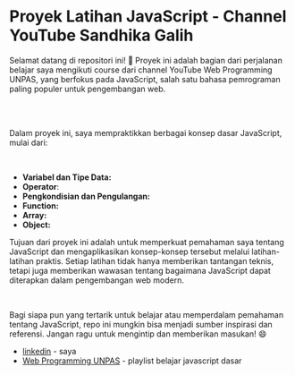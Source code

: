 <h1>Proyek Latihan JavaScript - Channel YouTube Sandhika Galih</h1>

<p>Selamat datang di repositori ini! 🎉 Proyek ini adalah bagian dari perjalanan belajar saya mengikuti course dari channel YouTube Web Programming UNPAS, yang berfokus pada JavaScript, salah satu bahasa pemrograman paling populer untuk pengembangan web.</p><br><br>
<p>Dalam proyek ini, saya mempraktikkan berbagai konsep dasar JavaScript, mulai dari:</p><br>
<ul>
  <li><strong>Variabel dan Tipe Data:</strong> </li>
  <li><strong>Operator</strong>: </li>
  <li><strong>Pengkondisian dan Pengulangan:</strong> </li>
  <li><strong>Function:</strong> </li>
  <li><strong>Array:</strong> </li>
  <li><strong>Object:</strong> </li>
</ul>
<p>Tujuan dari proyek ini adalah untuk memperkuat pemahaman saya tentang JavaScript dan mengaplikasikan konsep-konsep tersebut melalui latihan-latihan praktis. Setiap latihan tidak hanya memberikan tantangan teknis, tetapi juga memberikan wawasan tentang bagaimana JavaScript dapat diterapkan dalam pengembangan web modern.</p><br>
<P>Bagi siapa pun yang tertarik untuk belajar atau memperdalam pemahaman tentang JavaScript, repo ini mungkin bisa menjadi sumber inspirasi dan referensi. Jangan ragu untuk mengintip dan memberikan masukan! 😄</P>

- [linkedin](https://www.linkedin.com/in/jayadymanagamgultom/) - saya
- [Web Programming UNPAS](https://youtube.com/playlist?list=PLFIM0718LjIWXagluzROrA-iBY9eeUt4w&si=fmCzgw3k8mw9sNo-) - playlist belajar javascript dasar
